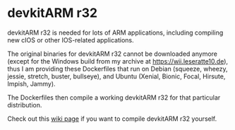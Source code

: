 # devkitARM r32

devkitARM r32 is needed for lots of ARM applications, including compiling new cIOS or other IOS-related applications. 

The original binaries for devkitARM r32 cannot be downloaded anymore 
(except for the Windows build from my archive at https://wii.leseratte10.de), 
thus I am providing these Dockerfiles that run on Debian (squeeze, wheezy, jessie, stretch, buster, bullseye), 
and Ubuntu (Xenial, Bionic, Focal, Hirsute, Impish, Jammy).

The Dockerfiles then compile a working devkitARM r32 for that particular distribution. 

Check out this [wiki page](https://github.com/Leseratte10/compile-devkitARM-r32/wiki/Compiling) if you want to compile devkitARM r32 yourself. 
